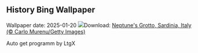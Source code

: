 ## History Bing Wallpaper
Wallpaper date: 2025-01-20
![](https://www.bing.com/th?id=OHR.NeptunesGrotto_EN-US1020342235_UHD.jpg&w=1000)Download: [Neptune's Grotto, Sardinia, Italy (© Carlo Murenu/Getty Images)](https://www.bing.com/th?id=OHR.NeptunesGrotto_EN-US1020342235_UHD.jpg)

Auto get programm by LtgX
